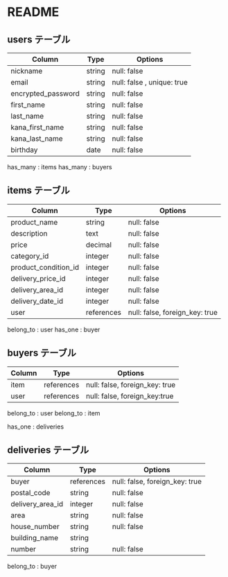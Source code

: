 
# README

## users テーブル

| Column             | Type   | Options     |
| ------------------ | ------ | ----------- |
| nickname           | string | null: false |
| email              | string | null: false , unique: true |
| encrypted_password | string | null: false |
| first_name         | string | null: false |
| last_name          | string | null: false |
| kana_first_name    | string | null: false |
| kana_last_name     | string | null: false |
| birthday           | date   | null: false |

has_many : items
has_many : buyers

## items テーブル

| Column               | Type       | Options                         |
| ------------         | ---------- | ------------------------------  |
| product_name         | string     | null: false                     |
| description          | text       | null: false                     |
| price                | decimal    | null: false                     |
| category_id          | integer    | null: false                     |
| product_condition_id | integer    | null: false                     |
| delivery_price_id    | integer    | null: false                     |
| delivery_area_id     | integer    | null: false                     |
| delivery_date_id     | integer    | null: false                     |
| user                 | references | null: false, foreign_key: true  |

belong_to : user
has_one : buyer




##  buyers テーブル

| Column      | Type       | Options                             |
| ----------- | ---------- | ----------------------------------- |
| item        | references | null: false, foreign_key: true      |
| user        | references | null: false, foreign_key:true       |

belong_to : user
belong_to : item

has_one : deliveries


## deliveries テーブル

| Column           | Type       | Options                             |
| -----------      | ---------- | ----------------------------------- |
| buyer            | references | null: false, foreign_key: true      |
| postal_code      | string     | null: false                         |
| delivery_area_id | integer    | null: false                         |
| area             | string     | null: false                         |
| house_number     | string     | null: false                         |
| building_name    | string     |                                     |
| number           | string     | null: false                         |

belong_to : buyer